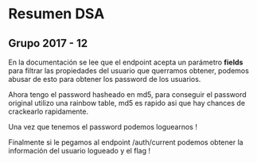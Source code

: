 # Resumen DSA


## Grupo 2017 - 12

En la documentación se lee que el endpoint acepta un parámetro **fields** para filtrar las propiedades del usuario que querramos obtener, podemos abusar de esto para obtener los password de los usuarios.

[g12_users]: https://github.com/nbaglivo/ds/report/img/g12_users.png "G12 Users"

Ahora tengo el password hasheado en md5, para conseguir el password original utilizo una rainbow table, md5 es rapido asi que hay chances de crackearlo rapidamente.

[g12_crackpass]: https://github.com/nbaglivo/ds/report/img/g12_crackpass.png "G12 Pass Crack"

Una vez que tenemos el password podemos loguearnos !

[g12_login]: https://github.com/nbaglivo/ds/report/img/g12_login.png "G12 Login"


Finalmente si le pegamos al endpoint /auth/current podemos obtener la información del usuario logueado y el flag !

[g12_flag]: https://github.com/nbaglivo/ds/report/img/g12_login.png "G12 Flag"


